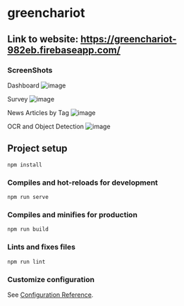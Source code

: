 # greenchariot

## Link to website: https://greenchariot-982eb.firebaseapp.com/

### ScreenShots

Dashboard
![image](https://user-images.githubusercontent.com/54022757/124532509-4bc04900-de43-11eb-90dd-6ad759dead3e.png)

Survey
![image](https://user-images.githubusercontent.com/54022757/124532682-9b067980-de43-11eb-95bd-e27b5f0f2f6e.png)

News Articles by Tag
![image](https://user-images.githubusercontent.com/54022757/124532559-61ce0980-de43-11eb-9e08-45c621e72dba.png)

OCR and Object Detection
![image](https://user-images.githubusercontent.com/54022757/124532930-123c0d80-de44-11eb-8da6-cc1d7d4e74c3.png)


## Project setup
```
npm install
```

### Compiles and hot-reloads for development
```
npm run serve
```

### Compiles and minifies for production
```
npm run build
```

### Lints and fixes files
```
npm run lint
```

### Customize configuration
See [Configuration Reference](https://cli.vuejs.org/config/).
